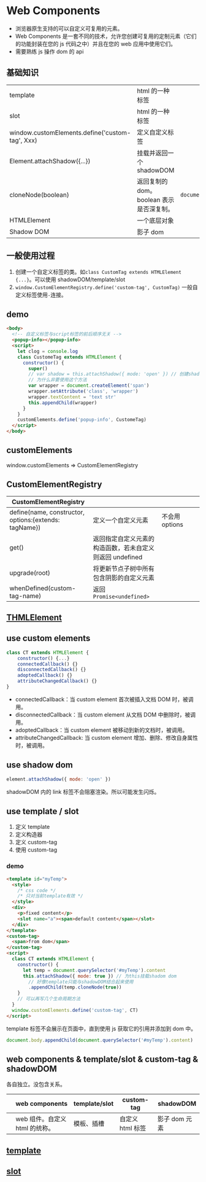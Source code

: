 # Web Components

- 浏览器原生支持的可以自定义可复用的元素。
- Web Components 是一套不同的技术，允许您创建可复用的定制元素（它们的功能封装在您的 js 代码之中）并且在您的 web 应用中使用它们。
- 需要熟练 js 操作 dom 的 api

## 基础知识

|                                                 |                                          |                                                 |     |     |
| ----------------------------------------------- | ---------------------------------------- | ----------------------------------------------- | --- | --- |
| template                                        | html 的一种标签                          |                                                 |     |     |
| slot                                            | html 的一种标签                          |                                                 |     |     |
| window.customElements.define('custom-tag', Xxx) | 定义自定义标签                           |                                                 |     |     |
| Element.attachShadow({...})                     | 挂载并返回一个 shadowDOM                 |                                                 |     |     |
| cloneNode(boolean)                              | 返回复制的 dom。boolean 表示是否深复制。 | `document.querySelector('#id').cloneNode(true)` |     |     |
| HTMLElement                                     | 一个底层对象                             |                                                 |     |     |
| Shadow DOM                                      | 影子 dom                                 |                                                 |     |     |

## 一般使用过程

1. 创建一个自定义标签的类。如`class CustomTag extends HTMLElement {...}`。可以使用 shadowDOM/template/slot
1. `window.CustomElementRegistry.define('custom-tag', CustomTag)` 一般自定义标签使用`-`连接。

## demo

```html
<body>
  <!-- 自定义标签与script标签的前后顺序无关 -->
  <popup-info></popup-info>
  <script>
    let clog = console.log
    class CustomeTag extends HTMLElement {
      constructor() {
        super()
        // var shadow = this.attachShadow({ mode: 'open' }) // 创建shadow dom元素
        // 为什么非要使用这个方法
        var wrapper = document.createElement('span')
        wrapper.setAttribute('class', 'wrapper')
        wrapper.textContent = 'text str'
        this.appendChild(wrapper)
      }
    }
    customElements.define('popup-info', CustomeTag)
  </script>
</body>
```

## customElements

window.customElements => CustomElementRegistry

## CustomElementRegistry

| CustomElementRegistry                                 |                                                          |                |     |     |
| ----------------------------------------------------- | -------------------------------------------------------- | -------------- | --- | --- |
| define(name, constructor, options:{extends: tagName}) | 定义一个自定义元素                                       | 不会用 options |     |     |
| get()                                                 | 返回指定自定义元素的构造函数，若未自定义则返回 undefined |                |     |     |
| upgrade(root)                                         | 将更新节点子树中所有包含阴影的自定义元素                 |                |     |     |
| whenDefined(custom-tag-name)                          | 返回`Promise<undefined>`                                 |                |     |     |

## [THMLElement](/language/html/HTMLElement.html)

## use custom elements

```js
class CT extends HTMLElement {
    constructor() {...}
    connectedCallback() {}
    disconnectedCallback() {}
    adoptedCallback() {}
    attributeChangedCallback() {}
}
```

- connectedCallback：当 custom element 首次被插入文档 DOM 时，被调用。
- disconnectedCallback：当 custom element 从文档 DOM 中删除时，被调用。
- adoptedCallback：当 custom element 被移动到新的文档时，被调用。
- attributeChangedCallback: 当 custom element 增加、删除、修改自身属性时，被调用。

## use shadow dom

```js
element.attachShadow({ mode: 'open' })
```

shadowDOM 内的 link 标签不会阻塞渲染。所以可能发生闪烁。

## use template / slot

1. 定义 template
2. 定义构造器
3. 定义 custom-tag
4. 使用 custom-tag

### demo

```html
<template id="myTemp">
  <style>
    /* css code */
    /* 只对当前template有效 */
  </style>
  <div>
    <p>fixed content</p>
    <slot name="a"><span>default content</span></slot>
  </div>
</template>
<custom-tag>
  <span>from dom</span>
</custom-tag>
<script>
  class CT extends HTMLElement {
    constructor() {
      let temp = document.querySelector('#myTemp').content
      this.attachShadow({ mode: true }) // 为this挂载shadom dom
        // 好像template只能与shadowDOM结合起来使用
        .appendChild(temp.cloneNode(true))
    }
    // 可以再写几个生命周期方法
  }
  window.customElements.define('custom-tag', CT)
</script>
```

template 标签不会展示在页面中，直到使用 js 获取它的引用并添加到 dom 中。

```js
document.body.appendChild(document.querySelector('#myTemp').content)
```

## web components & template/slot & custom-tag & shadowDOM

各自独立。没包含关系。

|     | web components                 | template/slot | custom-tag       | shadowDOM     |
| --- | ------------------------------ | ------------- | ---------------- | ------------- |
|     | web 组件。自定义 html 的统称。 | 模板、插槽    | 自定义 html 标签 | 影子 dom 元素 |

## [template](/language/html/template.html)

## [slot](/language/html/slot.html)
